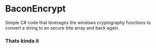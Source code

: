# BaconEncrypt
Simple C# code that leverages the windows cryptography functions to convert a string to an secure bite array and back again.
### Thats kinda it
